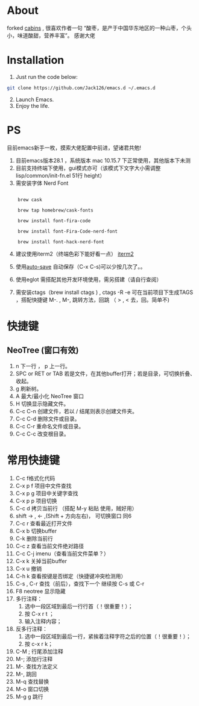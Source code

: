 # About

forked [cabins](https://github.com/cabins/emacs.d) , 很喜欢作者一句 “酸枣，是产于中国华东地区的一种山枣，个头小，味道酸甜，营养丰富”。 感谢大佬

# Installation

1. Just run the code below:

```bash
git clone https://github.com/Jack126/emacs.d ~/.emacs.d
```

2. Launch Emacs.
3. Enjoy the life.

# PS

目前emacs新手一枚，摸索大佬配置中前进，望诸君共勉!

1. 目前emacs版本28.1 ，系统版本 mac 10.15.7 下正常使用，其他版本下未测
2. 目前支持终端下使用，gui模式亦可（该模式下文字大小需调整 lisp/common/init-fn.el 51行 height）
3. 需安装字体 Nerd Font 

```

    brew cask

    brew tap homebrew/cask-fonts 

    brew install font-fira-code

    brew install font-Fira-Code-nerd-font

    brew install font-hack-nerd-font
```

4. 建议使用iterm2（终端色彩下能好看一点） [iterm2](https://www.iterm2.com/downloads.html)

5. 使用[auto-save](https://github.com/manateelazycat/auto-save) 自动保存（C-x C-s)可以少按几次了。。

6. 使用eglot 需搭配其他开发环境使用，需另搭建（请自行查阅）

7. 需安装ctags（brew install ctags ) , ctags -R -e 可在当前项目下生成TAGS ，搭配快捷键 M-. , M-, 跳转方法，回跳 （ >  , < 去，回。简单不)




# 快捷键

## NeoTree (窗口有效)

1. n 下一行 ， p 上一行。
2. SPC or RET or TAB 若是文件，在其他buffer打开；若是目录，可切换折叠、收起。
3. g 刷新树。
4. A 最大/最小化 NeoTree 窗口
5. H 切换显示隐藏文件。
6. C-c C-n 创建文件，若以 / 结尾则表示创建文件夹。
7. C-c C-d 删除文件或目录。
8. C-c C-r 重命名文件或目录。
9. C-c C-c 改变根目录。

# 常用快捷键
1. C-c f格式化代码
2. C-x p f 项目中文件查找
3. C-x p g 项目中关键字查找
4. C-x p p 项目切换
5. C-c d 拷贝当前行 （搭配 M-y 粘贴 使用，贼好用）
6. shift -> , <- ,(Shift + 方向左右)， 可切换窗口 同6
7. C-c r 查看最近打开文件
8. C-x b 切换buffer
9. C-k 删除当前行
10. C-c z 查看当前文件绝对路径
11. C-c C-j imenu（查看当前文件菜单？）
12. C-x k 关掉当前buffer
13. C-x u 撤销
14. C-h k 查看按键是否绑定（快捷键冲突检测用）
15. C-s , C-r 查找（前后），查找下一个 继续按 C-s 或 C-r
16. F8 neotree 显示隐藏
17. 多行注释：
    1) 选中一段区域到最后一行行首（！很重要！）；
    2) 按 C-x r t ；
    3) 输入注释内容；
18. 反多行注释：
    1) 选中一段区域到最后一行，紧挨着注释字符之后的位置（！很重要！）；
    2) 按 c-x r k；
19. C-M ;  行尾添加注释
20. M-; 添加行注释
21. M-. 查找方法定义
22. M-, 跳回
23. M-q 查找替换
24. M-o 窗口切换
25. M-g g 跳行 